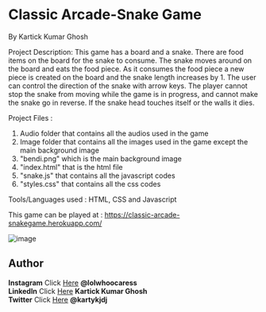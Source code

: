 # Classic Arcade-Snake Game
By Kartick Kumar Ghosh

Project Description: This game has a board and a snake. There are food items on the board for the snake to consume. The snake moves around on the board and eats the food piece. As it consumes the food piece a new piece is created on the board and the snake length increases by 1. The user can control the direction of the snake with arrow keys. The player cannot stop the snake from moving while the game is in progress, and cannot make the snake go in reverse. If the snake head touches itself or the walls it dies.

Project Files : 
1. Audio folder that contains all the audios used in the game 
2. Image folder that contains all the images used in the game except the main background image
3. "bendi.png" which is the main background image
4. "index.html" that is the html file
5. "snake.js" that contains all the javascript codes
6. "styles.css" that contains all the css codes

Tools/Languages used : HTML, CSS and Javascript

This game can be played at : https://classic-arcade-snakegame.herokuapp.com/

![image](https://github.com/lolwhocares/Snake-game2d/blob/master/Screenshot%20from%202021-04-19%2012-51-19.png)


## Author

 **Instagram** Click [Here](https://www.instagram.com/lolwhoocaress) **@lolwhoocaress**  </br>
**LinkedIn** Click [Here](https://www.linkedin.com/in/kartick-kumar-ghosh-779679190/) **Kartick Kumar Ghosh**  </br>
**Twitter** Click [Here](https://twitter.com/kartykjdj) **@kartykjdj** 

